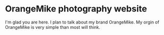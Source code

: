 # OrangeMike photography website

I'm glad you are here. I plan to talk about my brand OrangeMike. 
My orgin of OrangeMike is very simple than most will think.
